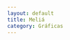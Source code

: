 ```yaml
---
layout: default
title: Meliá
category: Gráficas
---
```


<img src="http://josemdev.com/mirkopf/graficas/melia_rev.jpg" class="inline-left" title="" alt="" /> 